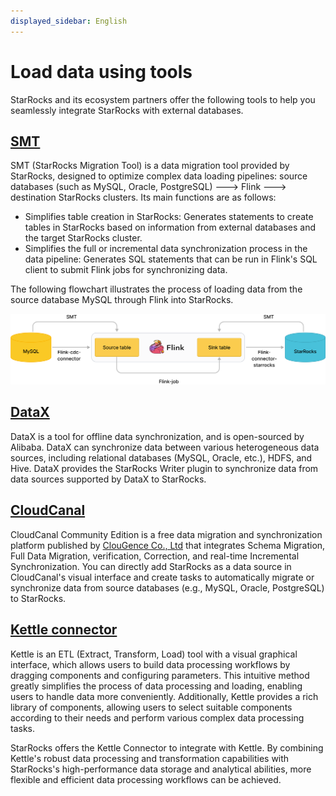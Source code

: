```yaml
---
displayed_sidebar: English
---
```


# Load data using tools

StarRocks and its ecosystem partners offer the following tools to help you seamlessly integrate StarRocks with external databases.

## [SMT](../integrations/loading_tools/SMT.md)

SMT (StarRocks Migration Tool) is a data migration tool provided by StarRocks, designed to optimize complex data loading pipelines: source databases (such as MySQL, Oracle, PostgreSQL) ---> Flink ---> destination StarRocks clusters. Its main functions are as follows:

- Simplifies table creation in StarRocks: Generates statements to create tables in StarRocks based on information from external databases and the target StarRocks cluster.
- Simplifies the full or incremental data synchronization process in the data pipeline: Generates SQL statements that can be run in Flink's SQL client to submit Flink jobs for synchronizing data.

The following flowchart illustrates the process of loading data from the source database MySQL through Flink into StarRocks.

![img](../_assets/load_tools.png)

## [DataX](../integrations/loading_tools/DataX-starrocks-writer.md)

DataX is a tool for offline data synchronization, and is open-sourced by Alibaba. DataX can synchronize data between various heterogeneous data sources, including relational databases (MySQL, Oracle, etc.), HDFS, and Hive. DataX provides the StarRocks Writer plugin to synchronize data from data sources supported by DataX to StarRocks.

## [CloudCanal](../integrations/loading_tools/CloudCanal.md)

CloudCanal Community Edition is a free data migration and synchronization platform published by [ClouGence Co., Ltd](https://www.cloudcanalx.com/) that integrates Schema Migration, Full Data Migration, verification, Correction, and real-time Incremental Synchronization.  You can directly add StarRocks as a data source in CloudCanal's visual interface and create tasks to automatically migrate or synchronize data from source databases (e.g., MySQL, Oracle, PostgreSQL) to StarRocks.

## [Kettle connector](https://github.com/StarRocks/starrocks-connector-for-kettle)

Kettle is an ETL (Extract, Transform, Load) tool with a visual graphical interface,  which allows users to build data processing workflows by dragging components and configuring parameters. This intuitive method greatly simplifies the process of data processing and loading, enabling users to handle data more conveniently. Additionally, Kettle provides a rich library of components, allowing users to select suitable components according to their needs and perform various complex data processing tasks.

StarRocks offers the Kettle Connector to integrate with Kettle. By combining Kettle's robust data processing and transformation capabilities with StarRocks's high-performance data storage and analytical abilities, more flexible and efficient data processing workflows can be achieved.
